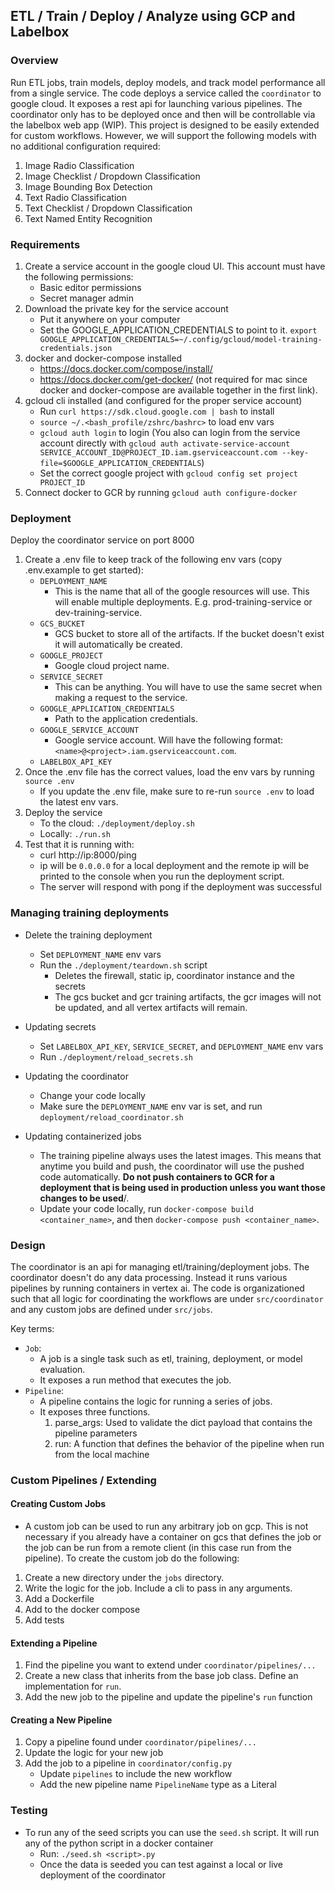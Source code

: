## ETL / Train / Deploy / Analyze using GCP and Labelbox


### Overview

Run ETL jobs, train models, deploy models, and track model performance all from a single service. The code deploys a service called the `coordinator` to google cloud. It exposes a rest api for launching various pipelines. The coordinator only has to be deployed once and then will be controllable via the labelbox web app (WIP). This project is designed to be easily extended for custom workflows. However, we will support the following models with no additional configuration required:

1. Image Radio Classification
2. Image Checklist / Dropdown Classification
3. Image Bounding Box Detection
4. Text Radio Classification
5. Text Checklist / Dropdown Classification
6. Text Named Entity Recognition

### Requirements

1. Create a service account in the google cloud UI. This account must have the following permissions:
    * Basic editor permissions
    * Secret manager admin
2. Download the private key for the service account
    * Put it anywhere on your computer
    * Set the GOOGLE_APPLICATION_CREDENTIALS to point to it. `export GOOGLE_APPLICATION_CREDENTIALS=~/.config/gcloud/model-training-credentials.json`
3. docker and docker-compose installed
    * https://docs.docker.com/compose/install/
    * https://docs.docker.com/get-docker/ (not required for mac since docker and docker-compose are available together in the first link).
4. gcloud cli installed (and configured for the proper service account)
    * Run `curl https://sdk.cloud.google.com | bash` to install
    * `source ~/.<bash_profile/zshrc/bashrc>` to load env vars
    * `gcloud auth login` to login (You also can login from the service account directly with `gcloud auth activate-service-account SERVICE_ACCOUNT_ID@PROJECT_ID.iam.gserviceaccount.com --key-file=$GOOGLE_APPLICATION_CREDENTIALS`)
    * Set the correct google project with `gcloud config set project PROJECT_ID`
5. Connect docker to GCR by running `gcloud auth configure-docker`


### Deployment

Deploy the coordinator service on port 8000

1. Create a .env file to keep track of the following env vars (copy .env.example to get started):
    - `DEPLOYMENT_NAME`
        - This is the name that all of the google resources will use. This will enable multiple deployments. E.g. prod-training-service or dev-training-service.
    - `GCS_BUCKET`
        - GCS bucket to store all of the artifacts. If the bucket doesn't exist it will automatically be created.
    - `GOOGLE_PROJECT`
        - Google cloud project name.
    - `SERVICE_SECRET`
        - This can be anything. You will have to use the same secret when making a request to the service.
    - `GOOGLE_APPLICATION_CREDENTIALS`
        - Path to the application credentials.
    - `GOOGLE_SERVICE_ACCOUNT`
        - Google service account. Will have the following format: `<name>@<project>.iam.gserviceaccount.com`.
    - `LABELBOX_API_KEY`
2. Once the .env file has the correct values, load the env vars by running `source .env`
    - If you update the .env file, make sure to re-run `source .env` to load the latest env vars.
3. Deploy the service
    - To the cloud: `./deployment/deploy.sh`
    - Locally: `./run.sh`
4. Test that it is running with:
    - curl http://ip:8000/ping
    - ip will be `0.0.0.0` for a local deployment and the remote ip will be printed to the console when you run the deployment script.
    - The server will respond with pong if the deployment was successful


### Managing training deployments


* Delete the training deployment
    - Set `DEPLOYMENT_NAME` env vars
    - Run the `./deployment/teardown.sh` script
        - Deletes the firewall, static ip, coordinator instance and the secrets
        - The gcs bucket and gcr training artifacts, the gcr images will not be updated, and all vertex artifacts will remain.

* Updating secrets
    - Set `LABELBOX_API_KEY`, `SERVICE_SECRET`, and `DEPLOYMENT_NAME` env vars
    - Run `./deployment/reload_secrets.sh`

* Updating the coordinator
    - Change your code locally
    - Make sure the `DEPLOYMENT_NAME` env var is set, and run `deployment/reload_coordinator.sh`

* Updating containerized jobs
    - The training pipeline always uses the latest images. This means that anytime you build and push, the coordinator will use the pushed code automatically. <b>Do not push containers to GCR for a deployment that is being used in production unless you want those changes to be used</b>/.
    - Update your code locally, run `docker-compose build <container_name>`, and then `docker-compose push <container_name>`.



### Design

The coordinator is an api for managing etl/training/deployment jobs. The coordinator doesn't do any data processing. Instead it runs various pipelines by running containers in vertex ai. The code is organizationed such that all logic for coordinating the workflows are under `src/coordinator` and any custom jobs are defined under `src/jobs`.


Key terms:
* `Job`:
    - A job is a single task such as etl, training, deployment, or model evaluation.
    - It exposes a run method that executes the job.
* `Pipeline`:
    - A pipeline contains the logic for running a series of jobs.
    - It exposes three functions.
        1. parse_args: Used to validate the dict payload that contains the pipeline parameters
        2. run: A function that defines the behavior of the pipeline when run from the local machine


### Custom Pipelines / Extending

#### Creating Custom Jobs
* A custom job can be used to run any arbitrary job on gcp. This is not necessary if you already have a container on gcs that defines the job or the job can be run from a remote client (in this case run from the pipeline). To create the custom job do the following:
1. Create a new directory under the `jobs` directory.
2. Write the logic for the job. Include a cli to pass in any arguments.
3. Add a Dockerfile
5. Add to the docker compose
6. Add tests

#### Extending a Pipeline
1. Find the pipeline you want to extend under `coordinator/pipelines/...`
2. Create a new class that inherits from the base job class. Define an implementation for `run`.
3. Add the new job to the pipeline and update the pipeline's `run` function


#### Creating a New Pipeline
1. Copy a pipeline found under `coordinator/pipelines/...`
2. Update the logic for your new job
3. Add the job to a pipeline in `coordinator/config.py`
    * Update `pipelines` to include the new workflow
    * Add the new pipeline name `PipelineName` type as a Literal


### Testing

* To run any of the seed scripts you can use the `seed.sh` script. It will run any of the python script in a docker container
    * Run: `./seed.sh <script>.py`
    * Once the data is seeded you can test against a local or live deployment of the coordinator

